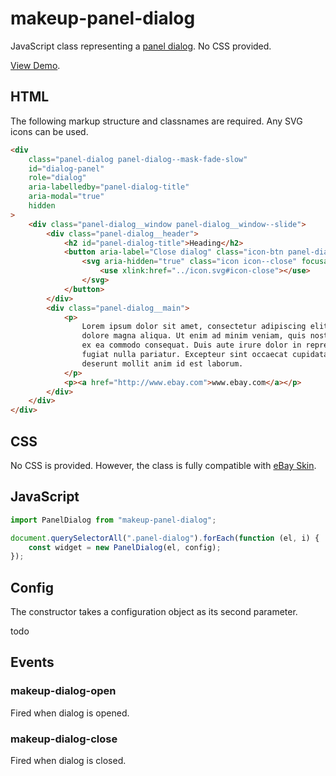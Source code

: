 # makeup-panel-dialog

JavaScript class representing a [panel dialog](https://ebay.gitbook.io/mindpatterns/disclosure/panel-dialog). No CSS provided.

[View Demo](https://makeup.github.io/makeup-js/makeup-panel-dialog/index.html).

## HTML

The following markup structure and classnames are required. Any SVG icons can be used.

```html
<div
    class="panel-dialog panel-dialog--mask-fade-slow"
    id="dialog-panel"
    role="dialog"
    aria-labelledby="panel-dialog-title"
    aria-modal="true"
    hidden
>
    <div class="panel-dialog__window panel-dialog__window--slide">
        <div class="panel-dialog__header">
            <h2 id="panel-dialog-title">Heading</h2>
            <button aria-label="Close dialog" class="icon-btn panel-dialog__close" type="button">
                <svg aria-hidden="true" class="icon icon--close" focusable="false" height="16" width="16">
                    <use xlink:href="../icon.svg#icon-close"></use>
                </svg>
            </button>
        </div>
        <div class="panel-dialog__main">
            <p>
                Lorem ipsum dolor sit amet, consectetur adipiscing elit, sed do eiusmod tempor incididunt ut labore et
                dolore magna aliqua. Ut enim ad minim veniam, quis nostrud exercitation ullamco laboris nisi ut aliquip
                ex ea commodo consequat. Duis aute irure dolor in reprehenderit in voluptate velit esse cillum dolore eu
                fugiat nulla pariatur. Excepteur sint occaecat cupidatat non proident, sunt in culpa qui officia
                deserunt mollit anim id est laborum.
            </p>
            <p><a href="http://www.ebay.com">www.ebay.com</a></p>
        </div>
    </div>
</div>
```

## CSS

No CSS is provided. However, the class is fully compatible with [eBay Skin](https://ebay.github.io/skin/#panel-dialog).

## JavaScript

```js
import PanelDialog from "makeup-panel-dialog";

document.querySelectorAll(".panel-dialog").forEach(function (el, i) {
    const widget = new PanelDialog(el, config);
});
```

## Config

The constructor takes a configuration object as its second parameter.

todo

## Events

### makeup-dialog-open

Fired when dialog is opened.

### makeup-dialog-close

Fired when dialog is closed.
